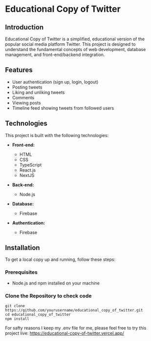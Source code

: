 # Educational Copy of Twitter
## Introduction
Educational Copy of Twitter is a simplified, educational version of the popular social media platform Twitter. This project is designed to understand the fundamental concepts of web development, database management, and front-end/backend integration. 

## Features
- User authentication (sign up, login, logout)
- Posting tweets
- Liking and unliking tweets
- Comments
- Viewing posts
- Timeline feed showing tweets from followed users

## Technologies
This project is built with the following technologies:
- **Front-end:**
  - HTML
  - CSS
  - TypeScript
  - React.js
  - NextJS

- **Back-end:**
  - Node.js
  
- **Database:**
  - Firebase

- **Authentication:**
  - Firebase

## Installation
To get a local copy up and running, follow these steps:

### Prerequisites
- Node.js and npm installed on your machine

### Clone the Repository to check code
```
git clone https://github.com/yourusername/educational_copy_of_twitter.git
cd educational_copy_of_twitter
npm install
```
For safty reasons I keep my .env file for me, please feel free to try this project live:
https://educational-copy-of-twitter.vercel.app/

